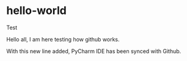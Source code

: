 # hello-world
Test

Hello all, I am here testing how github works.

With this new line added, PyCharm IDE has been synced with Github.
